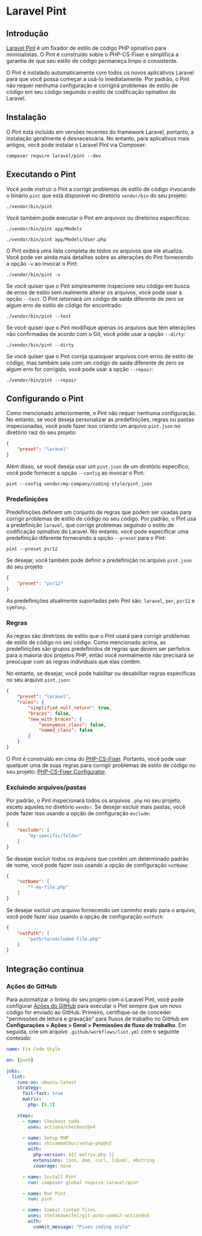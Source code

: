# Laravel Pint

<a name="introduction"></a>
## Introdução

[Laravel Pint](https://github.com/laravel/pint) é um fixador de estilo de código PHP opinativo para minimalistas. O Pint é construído sobre o PHP-CS-Fixer e simplifica a garantia de que seu estilo de código permaneça limpo e consistente.

O Pint é instalado automaticamente com todos os novos aplicativos Laravel para que você possa começar a usá-lo imediatamente. Por padrão, o Pint não requer nenhuma configuração e corrigirá problemas de estilo de código em seu código seguindo o estilo de codificação opinativo do Laravel.

<a name="installation"></a>
## Instalação

O Pint está incluído em versões recentes do framework Laravel, portanto, a instalação geralmente é desnecessária. No entanto, para aplicativos mais antigos, você pode instalar o Laravel Pint via Composer:

```shell
composer require laravel/pint --dev
```

<a name="running-pint"></a>
## Executando o Pint

Você pode instruir o Pint a corrigir problemas de estilo de código invocando o binário `pint` que está disponível no diretório `vendor/bin` do seu projeto:

```shell
./vendor/bin/pint
```

Você também pode executar o Pint em arquivos ou diretórios específicos:

```shell
./vendor/bin/pint app/Models

./vendor/bin/pint app/Models/User.php
```

O Pint exibirá uma lista completa de todos os arquivos que ele atualiza. Você pode ver ainda mais detalhes sobre as alterações do Pint fornecendo a opção `-v` ao invocar o Pint:

```shell
./vendor/bin/pint -v
```

Se você quiser que o Pint simplesmente inspecione seu código em busca de erros de estilo sem realmente alterar os arquivos, você pode usar a opção `--test`. O Pint retornará um código de saída diferente de zero se algum erro de estilo de código for encontrado:

```shell
./vendor/bin/pint --test
```

Se você quiser que o Pint modifique apenas os arquivos que têm alterações não confirmadas de acordo com o Git, você pode usar a opção `--dirty`:

```shell
./vendor/bin/pint --dirty
```

Se você quiser que o Pint corrija quaisquer arquivos com erros de estilo de código, mas também saia com um código de saída diferente de zero se algum erro for corrigido, você pode usar a opção `--repair`:

```shell
./vendor/bin/pint --repair
```

<a name="configuring-pint"></a>
## Configurando o Pint

Como mencionado anteriormente, o Pint não requer nenhuma configuração. No entanto, se você deseja personalizar as predefinições, regras ou pastas inspecionadas, você pode fazer isso criando um arquivo `pint.json` no diretório raiz do seu projeto:

```json
{
    "preset": "laravel"
}
```

Além disso, se você deseja usar um `pint.json` de um diretório específico, você pode fornecer a opção `--config` ao invocar o Pint:

```shell
pint --config vendor/my-company/coding-style/pint.json
```

<a name="presets"></a>
### Predefinições

Predefinições definem um conjunto de regras que podem ser usadas para corrigir problemas de estilo de código no seu código. Por padrão, o Pint usa a predefinição `laravel`, que corrige problemas seguindo o estilo de codificação opinativo do Laravel. No entanto, você pode especificar uma predefinição diferente fornecendo a opção `--preset` para o Pint:

```shell
pint --preset psr12
```

Se desejar, você também pode definir a predefinição no arquivo `pint.json` do seu projeto:

```json
{
    "preset": "psr12"
}
```

As predefinições atualmente suportadas pelo Pint são: `laravel`, `per`, `psr12` e `symfony`.

<a name="rules"></a>
### Regras

As regras são diretrizes de estilo que o Pint usará para corrigir problemas de estilo de código no seu código. Como mencionado acima, as predefinições são grupos predefinidos de regras que devem ser perfeitos para a maioria dos projetos PHP, então você normalmente não precisará se preocupar com as regras individuais que elas contêm.

No entanto, se desejar, você pode habilitar ou desabilitar regras específicas no seu arquivo `pint.json`:

```json
{
    "preset": "laravel",
    "rules": {
        "simplified_null_return": true,
        "braces": false,
        "new_with_braces": {
            "anonymous_class": false,
            "named_class": false
        }
    }
}
```

O Pint é construído em cima do [PHP-CS-Fixer](https://github.com/FriendsOfPHP/PHP-CS-Fixer). Portanto, você pode usar qualquer uma de suas regras para corrigir problemas de estilo de código no seu projeto: [PHP-CS-Fixer Configurator](https://mlocati.github.io/php-cs-fixer-configurator).

<a name="excluding-files-or-folders"></a>
### Excluindo arquivos/pastas

Por padrão, o Pint inspecionará todos os arquivos `.php` no seu projeto, exceto aqueles no diretório `vendor`. Se desejar excluir mais pastas, você pode fazer isso usando a opção de configuração `exclude`:

```json
{
    "exclude": [
        "my-specific/folder"
    ]
}
```

Se desejar excluir todos os arquivos que contêm um determinado padrão de nome, você pode fazer isso usando a opção de configuração `notName`:

```json
{
    "notName": [
        "*-my-file.php"
    ]
}
```

Se desejar excluir um arquivo fornecendo um caminho exato para o arquivo, você pode fazer isso usando a opção de configuração `notPath`:

```json
{
    "notPath": [
        "path/to/excluded-file.php"
    ]
}
```

<a name="continuous-integration"></a>
## Integração contínua

<a name="running-tests-on-github-actions"></a>
### Ações do GitHub

Para automatizar o linting do seu projeto com o Laravel Pint, você pode configurar [Ações do GitHub](https://github.com/features/actions) para executar o Pint sempre que um novo código for enviado ao GitHub. Primeiro, certifique-se de conceder "permissões de leitura e gravação" para fluxos de trabalho no GitHub em **Configurações > Ações > Geral > Permissões de fluxo de trabalho**. Em seguida, crie um arquivo `.github/workflows/lint.yml` com o seguinte conteúdo:

```yaml
name: Fix Code Style

on: [push]

jobs:
  lint:
    runs-on: ubuntu-latest
    strategy:
      fail-fast: true
      matrix:
        php: [8.3]

    steps:
      - name: Checkout code
        uses: actions/checkout@v4

      - name: Setup PHP
        uses: shivammathur/setup-php@v2
        with:
          php-version: ${{ matrix.php }}
          extensions: json, dom, curl, libxml, mbstring
          coverage: none

      - name: Install Pint
        run: composer global require laravel/pint

      - name: Run Pint
        run: pint

      - name: Commit linted files
        uses: stefanzweifel/git-auto-commit-action@v5
        with:
          commit_message: "Fixes coding style"
```
